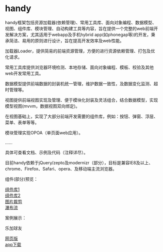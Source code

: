 handy
=====
<p>handy框架包括资源加载器(依赖管理)、常用工具库、面向对象编程、数据模型、视图、组件库、模块管理、自动构建工具等内容，旨在提供一个完整的web前端开发解决方案，尤其适用于webapp及手机hybrid app(如phonegap等)的开发，秉承简洁、易用的原则进行设计，旨在提高开发效率及web性能。</p>
<p>加载器Loader，提供简易的前端资源管理，方便的进行资源依赖管理、打包及优化请求。</p>
<p>常用工具库提供浏览器环境检测、本地存储、面向对象编程、模板、校验及其他web开发常用工具。</p>
<p>数据模型提供前端数据的封装机统一管理，维护数据一致性，及数据变化监测、超时管理等。</p>
<p>视图提供前端视图实现及管理、便于模块化封装及灵活组合，结合数据模型，实现模型视图(mvvm，数据视图双向绑定)。</p>
<p>在视图基础上，实现了大部分前端开发需要的组件库，例如：按钮、弹窗、浮层、菜单、表单等等。</p>
<p>模块管理实现OPOA（单页面web应用）。</p>
<p>......</p>
<p>具体可查看文档、示例及代码（注释详尽）。</p>
<p>目前handy依赖于jQuery/zepto及modernizr（部分），目标是兼容IE8及以上、chrome、Firefox、Safari、opera、及移动端主流浏览器。</p>
<p>组件(部分)预览：</p>
<a href="http://htmlpreview.github.io/?https://rawgit.com/zhengyinhui100/handy/blob/master/examples/component/component.html" target="_blank">组件库1</a>
<br>
<a href="http://htmlpreview.github.io/?https://rawgit.com/zhengyinhui100/handy/blob/master/examples/component/component2.html" target="_blank">组件库2</a>
<br>
<a href="http://htmlpreview.github.io/?https://rawgit.com/zhengyinhui100/handy/blob/master/examples/component/crop.html" target="_blank">图片裁剪</a>
<br>
<a href="http://htmlpreview.github.io/?https://rawgit.com/zhengyinhui100/handy/blob/master/examples/component/waterfall.html" target="_blank">瀑布流</a>
<p>案例展示：</p>
<p>乐加球友</p>
<a target="_blank" href="http://115.28.151.237/">网页版</a>
<br>
<a target="_blank" href="http://115.28.151.237/app">app下载</a>
